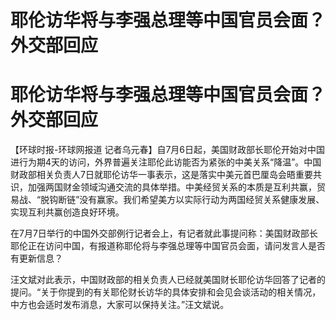 # 耶伦访华将与李强总理等中国官员会面？外交部回应

# 耶伦访华将与李强总理等中国官员会面？外交部回应

【环球时报-环球网报道
记者乌元春】自7月6日起，美国财政部长耶伦开始对中国进行为期4天的访问，外界普遍关注耶伦此访能否为紧张的中美关系“降温”。中国财政部相关负责人7日就耶伦访华一事表示，这是落实中美元首巴厘岛会晤重要共识，加强两国财金领域沟通交流的具体举措。中美经贸关系的本质是互利共赢，贸易战、“脱钩断链”没有赢家。我们希望美方以实际行动为两国经贸关系健康发展、实现互利共赢创造良好环境。

在7月7日举行的中国外交部例行记者会上，有记者就此事提问称：美国财政部长耶伦正在访问中国，有报道称耶伦将与李强总理等中国官员会面，请问发言人是否有更新信息？

汪文斌对此表示，中国财政部的相关负责人已经就美国财长耶伦访华回答了记者的提问。“关于你提到的有关耶伦财长访华的具体安排和会见会谈活动的相关情况，中方也会适时发布消息，大家可以保持关注。”汪文斌说。

